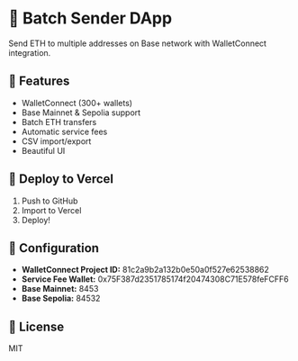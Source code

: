 # 💸 Batch Sender DApp

Send ETH to multiple addresses on Base network with WalletConnect integration.

## 🌟 Features

- WalletConnect (300+ wallets)
- Base Mainnet & Sepolia support
- Batch ETH transfers
- Automatic service fees
- CSV import/export
- Beautiful UI

## 🚀 Deploy to Vercel

1. Push to GitHub
2. Import to Vercel
3. Deploy!

## 🔧 Configuration

- **WalletConnect Project ID:** 81c2a9b2a132b0e50a0f527e62538862
- **Service Fee Wallet:** 0x75F387d2351785174f20474308C71E578feFCFF6
- **Base Mainnet:** 8453
- **Base Sepolia:** 84532

## 📝 License

MIT
```
